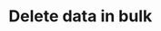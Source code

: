 # Delete data in bulk

<!-- https://docs.microsoft.com/en-us/dynamics365/customer-engagement/developer/delete-data-bulk -->
